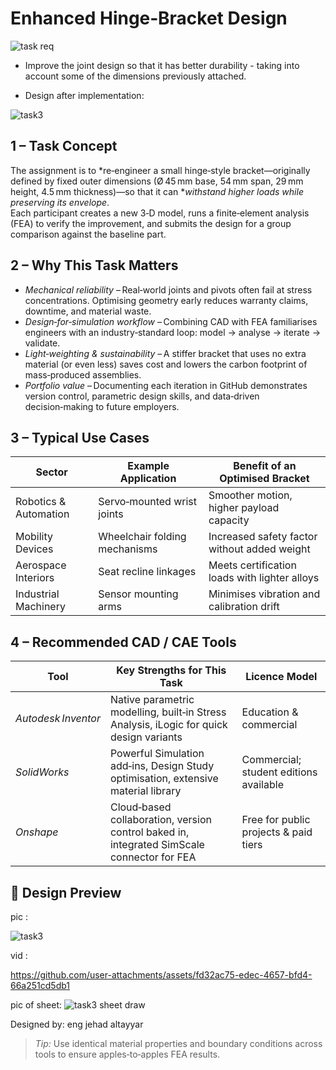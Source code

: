 

# Enhanced Hinge‑Bracket Design <!-- project title -->
![task  req](https://github.com/user-attachments/assets/8899e0a8-42e7-439b-a494-bbdb00f3e2d2)
- Improve the joint design so that it has better durability - taking into account some of the dimensions previously attached.



- Design after implementation: 

![task3](https://github.com/user-attachments/assets/87e162e5-5ac6-4bd3-870f-774dac496ed6)

## 1&nbsp;–&nbsp;Task Concept
The assignment is to *re‑engineer a small hinge‑style bracket—originally defined by fixed outer dimensions (Ø 45 mm base, 54 mm span, 29 mm height, 4.5 mm thickness)—so that it can **withstand higher loads while preserving its envelope*.  
Each participant creates a new 3‑D model, runs a finite‑element analysis (FEA) to verify the improvement, and submits the design for a group comparison against the baseline part.

## 2&nbsp;–&nbsp;Why This Task Matters
* *Mechanical reliability* – Real‑world joints and pivots often fail at stress concentrations. Optimising geometry early reduces warranty claims, downtime, and material waste.  
* *Design‑for‑simulation workflow* – Combining CAD with FEA familiarises engineers with an industry‑standard loop: model → analyse → iterate → validate.  
* *Light‑weighting & sustainability* – A stiffer bracket that uses no extra material (or even less) saves cost and lowers the carbon footprint of mass‑produced assemblies.  
* *Portfolio value* – Documenting each iteration in GitHub demonstrates version control, parametric design skills, and data‑driven decision‑making to future employers.

## 3&nbsp;–&nbsp;Typical Use Cases
| Sector | Example Application | Benefit of an Optimised Bracket |
|--------|--------------------|---------------------------------|
| Robotics & Automation | Servo‑mounted wrist joints | Smoother motion, higher payload capacity |
| Mobility Devices | Wheelchair folding mechanisms | Increased safety factor without added weight |
| Aerospace Interiors | Seat recline linkages | Meets certification loads with lighter alloys |
| Industrial Machinery | Sensor mounting arms | Minimises vibration and calibration drift |

## 4&nbsp;–&nbsp;Recommended CAD / CAE Tools
| Tool | Key Strengths for This Task | Licence Model |
|------|----------------------------|---------------|
| *Autodesk Inventor* | Native parametric modelling, built‑in Stress Analysis, iLogic for quick design variants | Education & commercial |
| *SolidWorks* | Powerful Simulation add‑ins, Design Study optimisation, extensive material library | Commercial; student editions available |
| *Onshape* | Cloud‑based collaboration, version control baked in, integrated SimScale connector for FEA | Free for public projects & paid tiers |



## 📸 Design  Preview

  pic : 

  ![task3](https://github.com/user-attachments/assets/87e162e5-5ac6-4bd3-870f-774dac496ed6)


  vid :    


  https://github.com/user-attachments/assets/fd32ac75-edec-4657-bfd4-66a251cd5db1
  


  pic of sheet:
  ![task3 sheet draw](https://github.com/user-attachments/assets/988e96f3-4e7e-4a93-b40d-d19ebb32d608)

  
 Designed by: eng  jehad altayyar



> *Tip:* Use identical material properties and boundary conditions across tools to ensure apples‑to‑apples FEA results.
